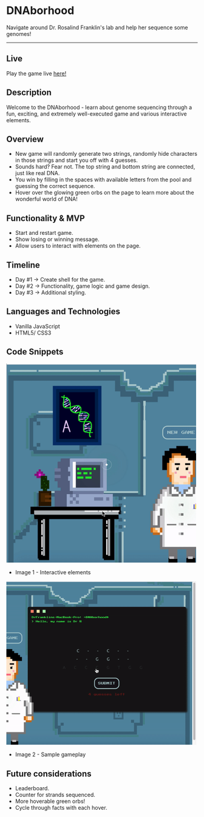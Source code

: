 # DNAborhood
Navigate around Dr. Rosalind Franklin's lab and help her sequence some genomes!
***

## Live
Play the game live [here!](https://v-campbell.github.io/DNAborhood/)

## Description
Welcome to the DNAborhood - learn about genome sequencing through a fun, exciting, and extremely well-executed game and various interactive elements.

## Overview
* New game will randomly generate two strings, randomly hide characters in those strings and start you off with 4 guesses.
* Sounds hard? Fear not. The top string and bottom string are connected, just like real DNA.
* You win by filling in the spaces with available letters from the pool and guessing the correct sequence.
* Hover over the glowing green orbs on the page to learn more about the wonderful world of DNA!

## Functionality & MVP

* Start and restart game.
* Show losing or winning message.
* Allow users to interact with elements on the page.

## Timeline

* Day #1 -> Create shell for the game. 
* Day #2 -> Functionality, game logic and game design.
* Day #3 -> Additional styling.

## Languages and Technologies

* Vanilla JavaScript
* HTML5/ CSS3

## Code Snippets

<img src="gifs/hoverable.gif" width="500">

* Image 1 - Interactive elements

<img src="gifs/gameplay.gif" width="500">

* Image 2 - Sample gameplay

## Future considerations

* Leaderboard.
* Counter for strands sequenced.
* More hoverable green orbs!
* Cycle through facts with each hover.

